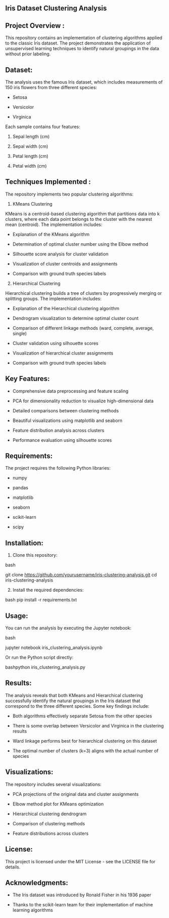 Iris Dataset Clustering Analysis
--------------------------------

Project Overview :
------------------
This repository contains an implementation of clustering algorithms applied to the classic Iris dataset. The project demonstrates the application of unsupervised learning techniques to identify natural groupings in the data without prior labeling.

Dataset:
--------
The analysis uses the famous Iris dataset, which includes measurements of 150 iris flowers from three different species:

* Setosa
 
* Versicolor

* Virginica

Each sample contains four features:

1. Sepal length (cm)

2. Sepal width (cm)
 
3. Petal length (cm)
 
4. Petal width (cm)
   
Techniques Implemented :
-----------------------
The repository implements two popular clustering algorithms:   

1. KMeans Clustering
   
KMeans is a centroid-based clustering algorithm that partitions data into k clusters, where each data point belongs to the cluster with the nearest mean (centroid). The implementation includes:

* Explanation of the KMeans algorithm
  
* Determination of optimal cluster number using the Elbow method
  
* Silhouette score analysis for cluster validation
  
* Visualization of cluster centroids and assignments
  
* Comparison with ground truth species labels

2.  Hierarchical Clustering
   
Hierarchical clustering builds a tree of clusters by progressively merging or splitting groups. The implementation includes:

* Explanation of the Hierarchical clustering algorithm

* Dendrogram visualization to determine optimal cluster count

* Comparison of different linkage methods (ward, complete, average, single)

* Cluster validation using silhouette scores

* Visualization of hierarchical cluster assignments

* Comparison with ground truth species labels

Key Features:
-------------
* Comprehensive data preprocessing and feature scaling

* PCA for dimensionality reduction to visualize high-dimensional data

* Detailed comparisons between clustering methods

* Beautiful visualizations using matplotlib and seaborn

* Feature distribution analysis across clusters

* Performance evaluation using silhouette scores


Requirements:
--------------
The project requires the following Python libraries:

* numpy

* pandas

* matplotlib

* seaborn

* scikit-learn
 
* scipy


Installation:
-------------

1. Clone this repository:

bash

git clone https://github.com/yourusername/iris-clustering-analysis.git
cd iris-clustering-analysis

2. Install the required dependencies:

bash
pip install -r requirements.txt

Usage:
------
You can run the analysis by executing the Jupyter notebook:

bash

jupyter notebook iris_clustering_analysis.ipynb

Or run the Python script directly:

bashpython iris_clustering_analysis.py

Results:
--------
The analysis reveals that both KMeans and Hierarchical clustering successfully identify the natural groupings in the Iris dataset that correspond to the three different species. Some key findings include:

* Both algorithms effectively separate Setosa from the other species

* There is some overlap between Versicolor and Virginica in the clustering results

* Ward linkage performs best for hierarchical clustering on this dataset

* The optimal number of clusters (k=3) aligns with the actual number of species

Visualizations:
---------------
The repository includes several visualizations:

* PCA projections of the original data and cluster assignments

* Elbow method plot for KMeans optimization

* Hierarchical clustering dendrogram

* Comparison of clustering methods

* Feature distributions across clusters


License:
---------
This project is licensed under the MIT License - see the LICENSE file for details.

Acknowledgments:
---------------
* The Iris dataset was introduced by Ronald Fisher in his 1936 paper

* Thanks to the scikit-learn team for their implementation of machine learning algorithms
